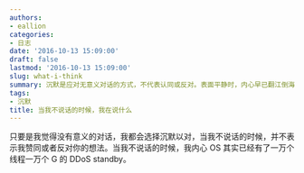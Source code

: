 ```yaml
---
authors:
- eallion
categories:
- 日志
date: '2016-10-13 15:09:00'
draft: false
lastmod: '2016-10-13 15:09:00'
slug: what-i-think
summary: 沉默是应对无意义对话的方式，不代表认同或反对。表面平静时，内心早已翻江倒海，充满各种激烈想法。
tags:
- 沉默
title: 当我不说话的时候，我在说什么
---
```


只要是我觉得没有意义的对话，我都会选择沉默以对，当我不说话的时候，并不表示我赞同或者反对你的想法。当我不说话的时候，我内心 OS 其实已经有了一万个线程一万个 G 的 DDoS standby。
